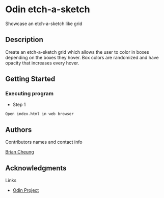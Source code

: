 # Odin etch-a-sketch

Showcase an etch-a-sketch like grid

## Description

Create an etch-a-sketch grid which allows the user to color in boxes depending on the boxes they hover. Box colors are randomized and have opacity that increases every hover.

## Getting Started

### Executing program

- Step 1

```
Open index.html in web browser
```

## Authors

Contributors names and contact info

[Brian Cheung](https://www.briancheung.wiki/)

## Acknowledgments

Links

- [Odin Project](https://www.theodinproject.com/lessons/foundations-etch-a-sketch)
